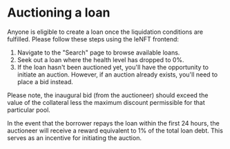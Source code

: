 # Auctioning a loan

Anyone is eligible to create a loan once the liquidation conditions are fulfilled. Please follow these steps using the leNFT frontend:

1. Navigate to the "Search" page to browse available loans.
2. Seek out a loan where the health level has dropped to 0%.
3. If the loan hasn't been auctioned yet, you'll have the opportunity to initiate an auction. However, if an auction already exists, you'll need to place a bid instead.

Please note, the inaugural bid (from the auctioneer) should exceed the value of the collateral less the maximum discount permissible for that particular pool.

In the event that the borrower repays the loan within the first 24 hours, the auctioneer will receive a reward equivalent to 1% of the total loan debt. This serves as an incentive for initiating the auction.

